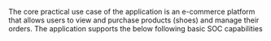 The core practical use case of the application is an e-commerce platform that allows users to view and purchase products (shoes) and manage their orders. The application supports the below following basic SOC capabilities
